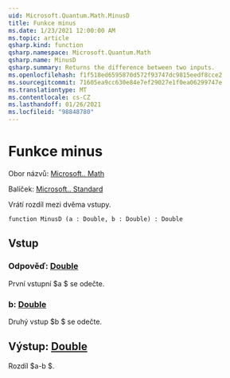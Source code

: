 ```yaml
---
uid: Microsoft.Quantum.Math.MinusD
title: Funkce minus
ms.date: 1/23/2021 12:00:00 AM
ms.topic: article
qsharp.kind: function
qsharp.namespace: Microsoft.Quantum.Math
qsharp.name: MinusD
qsharp.summary: Returns the difference between two inputs.
ms.openlocfilehash: f1f518ed6595870d572f93747dc9815eedf8cce2
ms.sourcegitcommit: 71605ea9cc630e84e7ef29027e1f0ea06299747e
ms.translationtype: MT
ms.contentlocale: cs-CZ
ms.lasthandoff: 01/26/2021
ms.locfileid: "98848780"
---
```

# <a name="minusd-function"></a>Funkce minus

Obor názvů: [Microsoft.. Math](xref:Microsoft.Quantum.Math)

Balíček: [Microsoft.. Standard](https://nuget.org/packages/Microsoft.Quantum.Standard)


Vrátí rozdíl mezi dvěma vstupy.

```qsharp
function MinusD (a : Double, b : Double) : Double
```


## <a name="input"></a>Vstup

### <a name="a--double"></a>Odpověď: [Double](xref:microsoft.quantum.lang-ref.double)

První vstupní $a $ se odečte.


### <a name="b--double"></a>b: [Double](xref:microsoft.quantum.lang-ref.double)

Druhý vstup $b $ se odečte.



## <a name="output--double"></a>Výstup: [Double](xref:microsoft.quantum.lang-ref.double)

Rozdíl $a-b $.